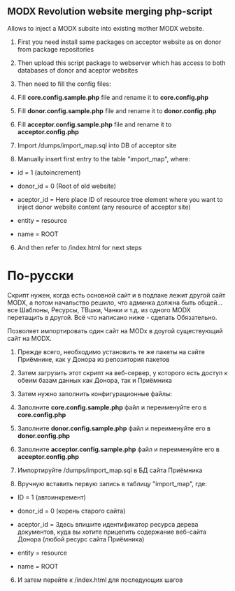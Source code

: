 MODX Revolution website merging php-script
------

Allows to inject a MODX subsite into existing mother MODX website.

1. First you need install same packages on acceptor website as on donor from package repositories

2. Then upload this script package to webserver which has access to both databases of donor and aceptor websites

3. Then need to fill the config files:

  1. Fill **core.config.sample.php** file and rename it to **core.config.php**

  2. Fill **donor.config.sample.php** file and rename it to **donor.config.php**

  3. Fill **acceptor.config.sample.php** file and rename it to **acceptor.config.php**

4. Import /dumps/import_map.sql into DB of acceptor site

5. Manually insert first entry to the table "import_map", where:

  * id = 1 (autoincrement)

  * donor_id = 0 (Root of old website)

  * aceptor_id = Here place ID of resource tree element where you want to inject donor website content (any resource of acceptor site)

  * entity = resource

  * name = ROOT

6. And then refer to /index.html for next steps

По-русски
======
Скрипт нужен, когда есть основной сайт и в подпаке лежит другой сайт MODX, а потом начальство решило, что админка должна быть общей...
все Шаблоны, Ресурсы, ТВшки, Чанки и т.д. из одного MODX перетащить в другой. Всё что написано ниже - сделать Обязательно.

Позволяет импортировать один сайт на MODx в доугой существующий сайт на MODX.

1. Прежде всего, необходимо установить те же пакеты на сайте Приёмнике, как у Донора из репозитория пакетов

2. Затем загрузить этот скрипт на веб-сервер, у которого есть доступ к обеим базам данных как Донора, так и Приёмника

3. Затем нужно заполнить конфигурационные файлы:

  1. Заполните **core.config.sample.php** файл и переименуйте его в **core.config.php**

  2. Заполните **donor.config.sample.php** файл и переименуйте его в **donor.config.php**

  3. Заполните **acceptor.config.sample.php** файл и переименуйте его в **acceptor.config.php**

4. Импортируйте /dumps/import_map.sql в БД сайта Приёмника

5. Вручную вставить первую запись в таблицу "import_map", где:

  * ID = 1 (автоинкремент)

  * donor_id = 0 (корень старого сайта)

  * aceptor_id = Здесь впишите идентификатор ресурса дерева документов, куда вы хотите прицепить содержание веб-сайта Донора (любой ресурс сайта Приёмника)

  * entity = resource

  * name = ROOT

6. И затем перейте к /index.html для последующих шагов
